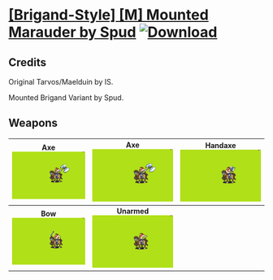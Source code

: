 # [\[Brigand-Style\] \[M\] Mounted Marauder by Spud](./) [![Download](https://img.shields.io/badge/Download-%5BBrigand--Style%5D%20%5BM%5D%20Mounted%20Marauder%20by%20Spud-red)](https://minhaskamal.github.io/DownGit/#/home?url=https://github.com/Klokinator/FE-Repo/tree/main/Battle%20Animations/Infantry%20-%20(Axe)%20Brigs,%20Pirates,%20Zerkers/%5BBrigand-Style%5D%20%5BM%5D%20Mounted%20Marauder%20by%20Spud)
## Credits

Original Tarvos/Maelduin by IS.

Mounted Brigand Variant by Spud.

## Weapons

| <b>Axe</b><br/><img alt="Axe animation" src="./3.%20Axe/Axe.gif"/> | <b>Axe</b><br/><img alt="Axe animation" src="./3.%20Axe%20with%20Scream%20Critical/Axe.gif"/> | <b>Handaxe</b><br/><img alt="Handaxe animation" src="./4.%20Handaxe/Handaxe.gif"/> |
| :---: | :---: | :---: |
| <b>Bow</b><br/><img alt="Bow animation" src="./5.%20Bow/Bow.gif"/> | <b>Unarmed</b><br/><img alt="Unarmed animation" src="./8.%20Unarmed/Unarmed.gif"/> |
